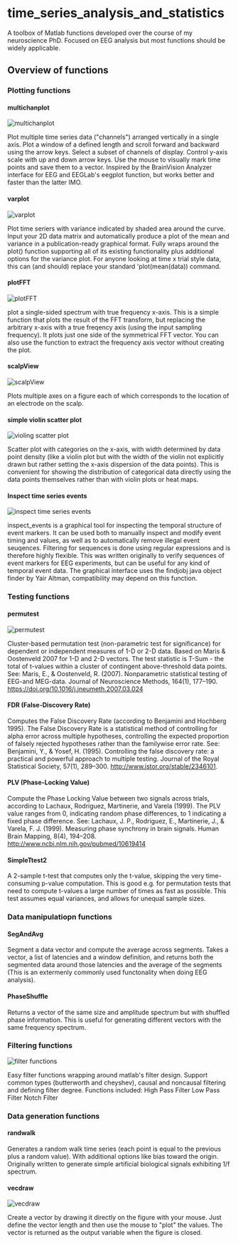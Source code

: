 # time_series_analysis_and_statistics
A toolbox of Matlab functions developed over the course of my neuroscience PhD. Focused on EEG analysis but most functions should be widely applicable.

## Overview of functions

### Plotting functions

#### multichanplot
![multichanplot](img/multichanplot.png)

Plot multiple time series data ("channels") arranged vertically in a single axis. Plot a window of a defined length and scroll forward and backward using the arrow keys. Select a subset of channels of display. Control y-axis scale with up and down arrow keys. Use the mouse to visually mark time points and save them to a vector.
Inspired by the BrainVision Analyzer interface for EEG and EEGLab's eegplot function, but works better and faster than the latter IMO.

#### varplot
![varplot](img/varplot.png)

Plot time seriers with variance indicated by shaded area around the curve. Input your 2D data matrix and automatically produce a plot of the mean and variance in a publication-ready graphical format. Fully wraps around the plot() function supporting all of its existing functionality plus additional options for the variance plot. 
For anyone looking at time x trial style data, this can (and should) replace your standard 'plot(mean(data)) command.

#### plotFFT
![plotFFT](img/plotfft.png)

plot a single-sided spectrum with true frequency x-axis. This is a simple function that plots the result of the FFT transform, but replacing the arbitrary x-axis with a true freqency axis (using the input sampling frequency). It plots just one side of the symmetrical FFT vector. You can also use the function to extract the frequency axis vector without creating the plot.

#### scalpView
![scalpView](img/scalpview.png)

Plots multiple axes on a figure each of which corresponds to the location of an electrode on the scalp.

#### simple violin scatter plot
![violing scatter plot](img/violin.png)

Scatter plot with categories on the x-axis, with width determined by data point density (like a violin plot but with the width of the violin not explicitly drawn but rather setting the x-axis dispersion of the data points). This is convenient for showing the distribution of categorical data directly using the data points themselves rather than with violin plots or heat maps.

#### Inspect time series events
![inspect time series events](img/inspect_events.png)

inspect_events is a graphical tool for inspecting the temporal structure of event markers. It can be used both to manually inspect and modify event timing and values, as well as to automatically remove illegal event seuqences. Filtering for sequences is done using regular expressions and is therefore highly flexible. This was written originally to verify sequences of event markers for EEG experiments, but can be useful for any kind of temporal event data.
The graphical interface uses the findjobj java object finder by Yair Altman, compatibility may depend on this function.


### Testing functions

#### permutest
![permutest](img/permutest.png)

Cluster-based permutation test (non-parametric test for significance) for dependent or independent measures of 1-D or 2-D data.
Based on Maris & Oostenveld 2007 for 1-D and 2-D vectors. The test statistic is T-Sum - the total of t-values within a cluster of contingent above-threshold data points. See:
Maris, E., & Oostenveld, R. (2007). Nonparametric statistical testing of EEG-and MEG-data. Journal of Neuroscience Methods, 164(1), 177–190. https://doi.org/10.1016/j.jneumeth.2007.03.024


#### FDR (False-Discovery Rate)
Computes the False Discovery Rate (according to Benjamini and Hochberg 1995). The False Discovery Rate is a statistical method of controlling for alpha error across multiple hypotheses, controlling the expected proportion of falsely rejected hypotheses rather than the familywise error rate. See:
Benjamini, Y., & Yosef, H. (1995). Controlling the false discovery rate: a practical and powerful approach to multiple testing. Journal of the Royal Statistical Society, 57(1), 289–300. http://www.jstor.org/stable/2346101. 


#### PLV (Phase-Locking Value)
Compute the Phase Locking Value between two signals across trials, according to Lachaux, Rodriguez, Martinerie, and Varela (1999). The PLV value ranges from 0, indicating random phase differences, to 1 indicating a fixed phase difference.
See:
Lachaux, J. P., Rodriguez, E., Martinerie, J., & Varela, F. J. (1999). Measuring phase synchrony in brain signals. Human Brain Mapping, 8(4), 194–208. http://www.ncbi.nlm.nih.gov/pubmed/10619414


#### SimpleTtest2
A 2-sample t-test that computes only the t-value, skipping the very time-consuming p-value computation. This is good e.g. for permutation tests that need to compute t-values a large number of times as fast as possible. This test assumes equal variances, and allows for unequal sample sizes.


### Data manipulatiopn functions

#### SegAndAvg
Segment a data vector and compute the average across segments. Takes a vector, a list of latencies and a window definition, and returns both the segmented data around those latencies and the average of the segments (This is an extermenly commonly used functonality when doing EEG analysis).

#### PhaseShuffle
Returns a vector of the same size and amplitude spectrum but with shuffled phase information. This is useful for generating different vectors with the same frequency spectrum.

### Filtering functions

![filter functions](img/filters.png)

Easy filter functions wrapping around matlab's filter design. Support common types (butterworth and cheyshev), causal and noncausal filtering and defining filter degree.
Functions included:
High Pass Filter
Low Pass Filter
Notch Filter


### Data generation functions

#### randwalk
Generates a random walk time series (each point is equal to the previous plus a random value). With additional options like bias toward the origin. Originally written to generate simple artificial biological signals exhibiting 1/f spectrum.

#### vecdraw
![vecdraw](img/vecdraw.png)

Create a vector by drawing it directly on the figure with your mouse. Just define the vector length and then use the mouse to "plot" the values. The vector is returned as the output variable when the figure is closed.

